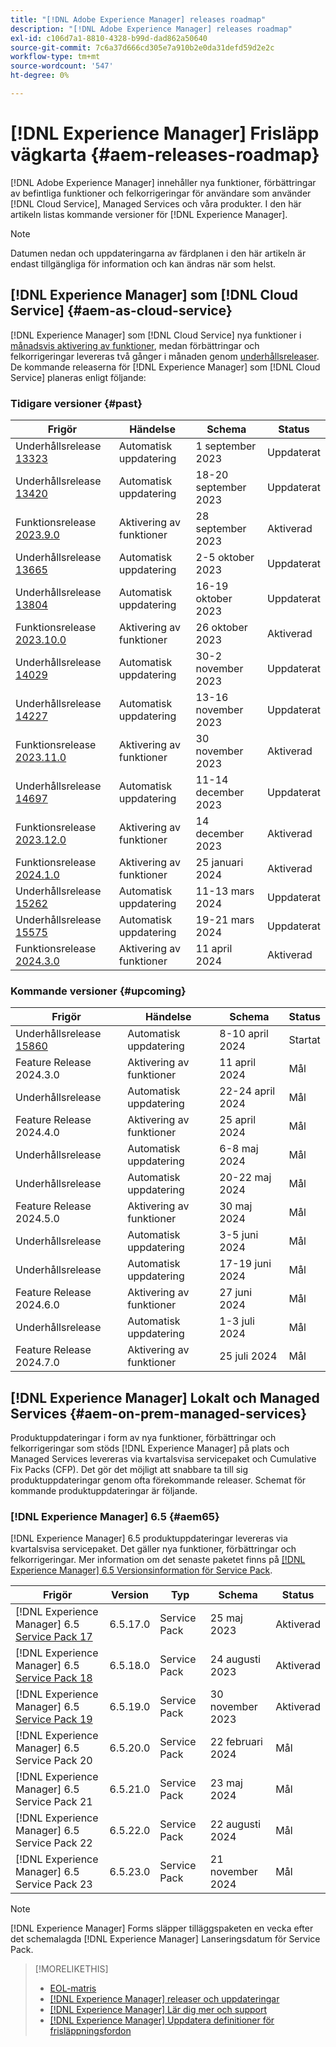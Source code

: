 ```yaml
---
title: "[!DNL Adobe Experience Manager] releases roadmap"
description: "[!DNL Adobe Experience Manager] releases roadmap"
exl-id: c106d7a1-8810-4328-b99d-dad862a50640
source-git-commit: 7c6a37d666cd305e7a910b2e0da31defd59d2e2c
workflow-type: tm+mt
source-wordcount: '547'
ht-degree: 0%

---
```


# [!DNL Experience Manager] Frisläpp vägkarta {#aem-releases-roadmap}

[!DNL Adobe Experience Manager] innehåller nya funktioner, förbättringar av befintliga funktioner och felkorrigeringar för användare som använder [!DNL Cloud Service], Managed Services och våra produkter. I den här artikeln listas kommande versioner för [!DNL Experience Manager].

>[!NOTE]
>
>Datumen nedan och uppdateringarna av färdplanen i den här artikeln är endast tillgängliga för information och kan ändras när som helst.

## [!DNL Experience Manager] som [!DNL Cloud Service] {#aem-as-cloud-service}

[!DNL Experience Manager] som [!DNL Cloud Service] nya funktioner i [månadsvis aktivering av funktioner](https://experienceleague.adobe.com/docs/experience-manager-cloud-service/content/release-notes/release-notes/release-notes-current.html), medan förbättringar och felkorrigeringar levereras två gånger i månaden genom [underhållsreleaser](https://experienceleague.adobe.com/docs/experience-manager-cloud-service/content/release-notes/maintenance/latest.html).
De kommande releaserna för [!DNL Experience Manager] som [!DNL Cloud Service] planeras enligt följande:

### Tidigare versioner {#past}

| Frigör | Händelse | Schema | Status |
|---|---|---|---|
| Underhållsrelease [13323](https://experienceleague.adobe.com/docs/experience-manager-cloud-service/content/release-notes/maintenance/2023/2023-9-0.html#release-13323) | Automatisk uppdatering | 1 september 2023 | Uppdaterat |
| Underhållsrelease [13420](https://experienceleague.adobe.com/docs/experience-manager-cloud-service/content/release-notes/maintenance/2023/2023-9-0.html#release-13420) | Automatisk uppdatering | 18-20 september 2023 | Uppdaterat |
| Funktionsrelease [2023.9.0](https://experienceleague.adobe.com/docs/experience-manager-cloud-service/content/release-notes/release-notes/2023/release-notes-2023-9-0.html) | Aktivering av funktioner | 28 september 2023 | Aktiverad |
| Underhållsrelease [13665](https://experienceleague.adobe.com/docs/experience-manager-cloud-service/content/release-notes/maintenance/2023/2023-10-0.html#release-13665) | Automatisk uppdatering | 2-5 oktober 2023 | Uppdaterat |
| Underhållsrelease [13804](https://experienceleague.adobe.com/docs/experience-manager-cloud-service/content/release-notes/maintenance/2023/2023-10-0.html#release-13804) | Automatisk uppdatering | 16-19 oktober 2023 | Uppdaterat |
| Funktionsrelease [2023.10.0](https://experienceleague.adobe.com/docs/experience-manager-cloud-service/content/release-notes/release-notes/2023/release-notes-2023-10-0.html) | Aktivering av funktioner | 26 oktober 2023 | Aktiverad |
| Underhållsrelease [14029](https://experienceleague.adobe.com/docs/experience-manager-cloud-service/content/release-notes/maintenance/2023/2023-11-0.html#release-14029) | Automatisk uppdatering | 30-2 november 2023 | Uppdaterat |
| Underhållsrelease [14227](https://experienceleague.adobe.com/docs/experience-manager-cloud-service/content/release-notes/maintenance/2023/2023-11-0.html#release-14227) | Automatisk uppdatering | 13-16 november 2023 | Uppdaterat |
| Funktionsrelease [2023.11.0](https://experienceleague.adobe.com/docs/experience-manager-cloud-service/content/release-notes/release-notes/2023/release-notes-2023-11-0.html) | Aktivering av funktioner | 30 november 2023 | Aktiverad |
| Underhållsrelease [14697](https://experienceleague.adobe.com/docs/experience-manager-cloud-service/content/release-notes/maintenance/2023/2023-12-0.html#release-14697) | Automatisk uppdatering | 11-14 december 2023 | Uppdaterat |
| Funktionsrelease [2023.12.0](https://experienceleague.adobe.com/docs/experience-manager-cloud-service/content/release-notes/release-notes/2023/release-notes-2023-12-0.html) | Aktivering av funktioner | 14 december 2023 | Aktiverad |
| Funktionsrelease [2024.1.0](https://experienceleague.adobe.com/docs/experience-manager-cloud-service/content/release-notes/release-notes/2024/release-notes-2024-1-0.html) | Aktivering av funktioner | 25 januari 2024 | Aktiverad |
| Underhållsrelease [15262](https://experienceleague.adobe.com/docs/experience-manager-cloud-service/content/release-notes/maintenance/2024/2024-3-0.html#release-15262) | Automatisk uppdatering | 11-13 mars 2024 | Uppdaterat |
| Underhållsrelease [15575](https://experienceleague.adobe.com/en/docs/experience-manager-cloud-service/content/release-notes/maintenance/2024/2024-3-0#release-15575) | Automatisk uppdatering | 19-21 mars 2024 | Uppdaterat |
| Funktionsrelease [2024.3.0](https://experienceleague.adobe.com/docs/experience-manager-cloud-service/content/release-notes/release-notes/release-notes-current.html) | Aktivering av funktioner | 11 april 2024 | Aktiverad |

### Kommande versioner {#upcoming}

| Frigör | Händelse | Schema | Status |
|---|---|---|---|
| Underhållsrelease [15860](https://experienceleague.adobe.com/en/docs/experience-manager-cloud-service/content/release-notes/maintenance/latest) | Automatisk uppdatering | 8-10 april 2024 | Startat |
| Feature Release 2024.3.0 | Aktivering av funktioner | 11 april 2024 | Mål |
| Underhållsrelease | Automatisk uppdatering | 22-24 april 2024 | Mål |
| Feature Release 2024.4.0 | Aktivering av funktioner | 25 april 2024 | Mål |
| Underhållsrelease | Automatisk uppdatering | 6-8 maj 2024 | Mål |
| Underhållsrelease | Automatisk uppdatering | 20-22 maj 2024 | Mål |
| Feature Release 2024.5.0 | Aktivering av funktioner | 30 maj 2024 | Mål |
| Underhållsrelease | Automatisk uppdatering | 3-5 juni 2024 | Mål |
| Underhållsrelease | Automatisk uppdatering | 17-19 juni 2024 | Mål |
| Feature Release 2024.6.0 | Aktivering av funktioner | 27 juni 2024 | Mål |
| Underhållsrelease | Automatisk uppdatering | 1-3 juli 2024 | Mål |
| Feature Release 2024.7.0 | Aktivering av funktioner | 25 juli 2024 | Mål |

## [!DNL Experience Manager] Lokalt och Managed Services {#aem-on-prem-managed-services}

Produktuppdateringar i form av nya funktioner, förbättringar och felkorrigeringar som stöds [!DNL Experience Manager] på plats och Managed Services levereras via kvartalsvisa servicepaket och Cumulative Fix Packs (CFP). Det gör det möjligt att snabbare ta till sig produktuppdateringar genom ofta förekommande releaser. Schemat för kommande produktuppdateringar är följande.

### [!DNL Experience Manager] 6.5 {#aem65}

[!DNL Experience Manager] 6.5 produktuppdateringar levereras via kvartalsvisa servicepaket. Det gäller nya funktioner, förbättringar och felkorrigeringar. Mer information om det senaste paketet finns på [[!DNL Experience Manager] 6.5 Versionsinformation för Service Pack](https://experienceleague.adobe.com/en/docs/experience-manager-65/content/release-notes/release-notes).

| Frigör | Version | Typ | Schema | Status |
|---|---|---|---|---|
| [!DNL Experience Manager] 6.5 [Service Pack 17](https://experienceleague.adobe.com/docs/experience-manager-65/content/release-notes/service-pack/6-5-17.html) | 6.5.17.0 | Service Pack | 25 maj 2023 | Aktiverad |
| [!DNL Experience Manager] 6.5 [Service Pack 18](https://experienceleague.adobe.com/docs/experience-manager-65/content/release-notes/service-pack/6-5-18.html) | 6.5.18.0 | Service Pack | 24 augusti 2023 | Aktiverad |
| [!DNL Experience Manager] 6.5 [Service Pack 19](https://experienceleague.adobe.com/docs/experience-manager-65/content/release-notes/release-notes.html) | 6.5.19.0 | Service Pack | 30 november 2023 | Aktiverad |
| [!DNL Experience Manager] 6.5 Service Pack 20 | 6.5.20.0 | Service Pack | 22 februari 2024 | Mål |
| [!DNL Experience Manager] 6.5 Service Pack 21 | 6.5.21.0 | Service Pack | 23 maj 2024 | Mål |
| [!DNL Experience Manager] 6.5 Service Pack 22 | 6.5.22.0 | Service Pack | 22 augusti 2024 | Mål |
| [!DNL Experience Manager] 6.5 Service Pack 23 | 6.5.23.0 | Service Pack | 21 november 2024 | Mål |

>[!NOTE]
>
>[!DNL Experience Manager] Forms släpper tilläggspaketen en vecka efter det schemalagda [!DNL Experience Manager] Lanseringsdatum för Service Pack.

>[!MORELIKETHIS]
>
>* [EOL-matris](https://helpx.adobe.com/support/programs/eol-matrix.html)
>* [[!DNL Experience Manager] releaser och uppdateringar](https://experienceleague.adobe.com/docs/experience-manager-release-information/aem-release-updates/aem-releases-updates.html?lang=en)
>* [[!DNL Experience Manager] Lär dig mer och support](https://experienceleague.adobe.com/docs/experience-manager-cloud-service.html)
>* [[!DNL Experience Manager] Uppdatera definitioner för frisläppningsfordon](/help/using/update-release-vehicle-definitions.md)
